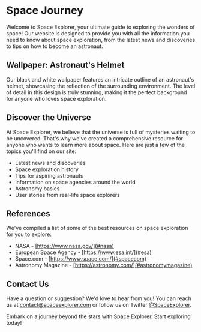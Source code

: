 <!--font:Playfair Display-->

# Space Journey

Welcome to Space Explorer, your ultimate guide to exploring the wonders of space! Our website is designed to provide you with all the information you need to know about space exploration, from the latest news and discoveries to tips on how to become an astronaut. 

## Wallpaper: Astronaut's Helmet

Our black and white wallpaper features an intricate outline of an astronaut's helmet, showcasing the reflection of the surrounding environment. The level of detail in this design is truly stunning, making it the perfect background for anyone who loves space exploration.

## Discover the Universe

At Space Explorer, we believe that the universe is full of mysteries waiting to be uncovered. That's why we've created a comprehensive resource for anyone who wants to learn more about space. Here are just a few of the topics you'll find on our site:

- Latest news and discoveries
- Space exploration history
- Tips for aspiring astronauts
- Information on space agencies around the world
- Astronomy basics
- User stories from real-life space explorers

## References

We've compiled a list of some of the best resources on space exploration for you to explore:

- NASA - [https://www.nasa.gov/](#nasa)
- European Space Agency - [https://www.esa.int/](#esa)
- Space.com - [https://www.space.com/](#spacecom)
- Astronomy Magazine - [https://astronomy.com/](#astronomymagazine)

## Contact Us

Have a question or suggestion? We'd love to hear from you! You can reach us at [contact@spaceexplorer.com](mailto:contact@spaceexplorer.com) or follow us on Twitter [@SpaceExplorer](#twitter). 

Embark on a journey beyond the stars with Space Explorer. Start exploring today!

<!--

Write me content for website with wallpaper which alt text is:

"A black and white outline of an astronaut's helmet, with intricate details that showcase the reflection of the surrounding environment."

The name/title of the page should not be 1:1 copy of the alt text but rather a real content of the website which is using this wallpaper.

- Use markdown format 
- Start with heading
- Heading should be short and concise
- The content should look like a real website 
- The website should not be about the wallpaper, wallpaper is just a related background
- Heading should be contain work "wallpaper" or "background"
- Include real sections like references, contact, user stories, etc. use things relevant to the page purpose.
- Feel free to use structure like headings, bullets, numbering, blockquotes, paragraphs, horizontal lines, etc.
- You can use formatting like bold or _italic_
- You can include UTF-8 emojis
- Links should be only #hash anchors (and you can refer to the document itself)
- Do not include images


---


# Space Explorer: Embark on a Journey Beyond the Stars

Welcome to Space Explorer, your ultimate guide to exploring the wonders of space! Our website is designed to provide you with all the information you need to know about space exploration, from the latest news and discoveries to tips on how to become an astronaut. 

## Wallpaper: Astronaut's Helmet

Our black and white wallpaper features an intricate outline of an astronaut's helmet, showcasing the reflection of the surrounding environment. The level of detail in this design is truly stunning, making it the perfect background for anyone who loves space exploration.

## Discover the Universe

At Space Explorer, we believe that the universe is full of mysteries waiting to be uncovered. That's why we've created a comprehensive resource for anyone who wants to learn more about space. Here are just a few of the topics you'll find on our site:

- Latest news and discoveries
- Space exploration history
- Tips for aspiring astronauts
- Information on space agencies around the world
- Astronomy basics
- User stories from real-life space explorers

## References

We've compiled a list of some of the best resources on space exploration for you to explore:

- NASA - [https://www.nasa.gov/](#nasa)
- European Space Agency - [https://www.esa.int/](#esa)
- Space.com - [https://www.space.com/](#spacecom)
- Astronomy Magazine - [https://astronomy.com/](#astronomymagazine)

## Contact Us

Have a question or suggestion? We'd love to hear from you! You can reach us at [contact@spaceexplorer.com](mailto:contact@spaceexplorer.com) or follow us on Twitter [@SpaceExplorer](#twitter). 

Embark on a journey beyond the stars with Space Explorer. Start exploring today!

-->
